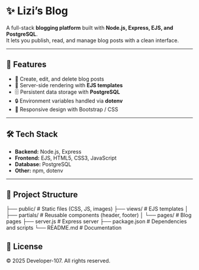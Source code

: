 # ✨ Lizi’s Blog

A full-stack **blogging platform** built with **Node.js, Express, EJS, and PostgreSQL**.  
It lets you publish, read, and manage blog posts with a clean interface.  

---

## 🚀 Features
- 📝 Create, edit, and delete blog posts  
- 🎨 Server-side rendering with **EJS templates**  
- 🗄️ Persistent data storage with **PostgreSQL**  
- 🔒 Environment variables handled via **dotenv**  
- 📱 Responsive design with Bootstrap / CSS  

---

## 🛠️ Tech Stack
- **Backend:** Node.js, Express  
- **Frontend:** EJS, HTML5, CSS3, JavaScript  
- **Database:** PostgreSQL  
- **Other:** npm, dotenv  

---

## 📂 Project Structure

├── public/ # Static files (CSS, JS, images)
├── views/ # EJS templates
│ ├── partials/ # Reusable components (header, footer)
│ └── pages/ # Blog pages
├── server.js # Express server
├── package.json # Dependencies and scripts
└── README.md # Documentation


## 📄 License

© 2025 Developer-107. All rights reserved.
